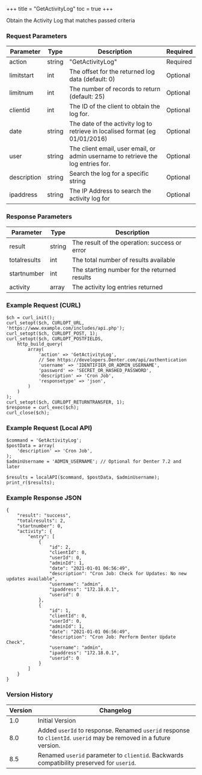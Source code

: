 +++
title = "GetActivityLog"
toc = true
+++

Obtain the Activity Log that matches passed criteria

### Request Parameters

| Parameter | Type | Description | Required |
| --------- | ---- | ----------- | -------- |
| action | string | "GetActivityLog" | Required |
| limitstart | int | The offset for the returned log data (default: 0) | Optional |
| limitnum | int | The number of records to return (default: 25) | Optional |
| clientid | int | The ID of the client to obtain the log for. | Optional |
| date | string | The date of the activity log to retrieve in localised format (eg 01/01/2016) | Optional |
| user | string | The client email, user email, or admin username to retrieve the log entries for. | Optional |
| description | string | Search the log for a specific string | Optional |
| ipaddress | string | The IP Address to search the activity log for | Optional |

### Response Parameters

| Parameter | Type | Description |
| --------- | ---- | ----------- |
| result | string | The result of the operation: success or error |
| totalresults | int | The total number of results available |
| startnumber | int | The starting number for the returned results |
| activity | array | The activity log entries returned |


### Example Request (CURL)

```
$ch = curl_init();
curl_setopt($ch, CURLOPT_URL, 'https://www.example.com/includes/api.php');
curl_setopt($ch, CURLOPT_POST, 1);
curl_setopt($ch, CURLOPT_POSTFIELDS,
    http_build_query(
        array(
            'action' => 'GetActivityLog',
            // See https://developers.Denter.com/api/authentication
            'username' => 'IDENTIFIER_OR_ADMIN_USERNAME',
            'password' => 'SECRET_OR_HASHED_PASSWORD',
            'description' => 'Cron Job',
            'responsetype' => 'json',
        )
    )
);
curl_setopt($ch, CURLOPT_RETURNTRANSFER, 1);
$response = curl_exec($ch);
curl_close($ch);
```


### Example Request (Local API)

```
$command = 'GetActivityLog';
$postData = array(
    'description' => 'Cron Job',
);
$adminUsername = 'ADMIN_USERNAME'; // Optional for Denter 7.2 and later

$results = localAPI($command, $postData, $adminUsername);
print_r($results);
```


### Example Response JSON

```
{
    "result": "success",
    "totalresults": 2,
    "startnumber": 0,
    "activity": {
        "entry": [
            {
                "id": 2,
                "clientId": 0,
                "userId": 0,
                "adminId": 1,
                "date": "2021-01-01 06:56:49",
                "description": "Cron Job: Check for Updates: No new updates available",
                "username": "admin",
                "ipaddress": "172.18.0.1",
                "userid": 0
            },
            {
                "id": 1,
                "clientId": 0,
                "userId": 0,
                "adminId": 1,
                "date": "2021-01-01 06:56:49",
                "description": "Cron Job: Perform Denter Update Check",
                "username": "admin",
                "ipaddress": "172.18.0.1",
                "userid": 0
            }
        ]
    }
}
```


### Version History

| Version | Changelog |
| ------- | --------- |
| 1.0 | Initial Version |
| 8.0 | Added `userId` to response. Renamed `userid` response to `clientId`. `userid` may be removed in a future version. |
| 8.5 | Renamed `userid` parameter to `clientid`. Backwards compatibility preserved for `userid`. |

